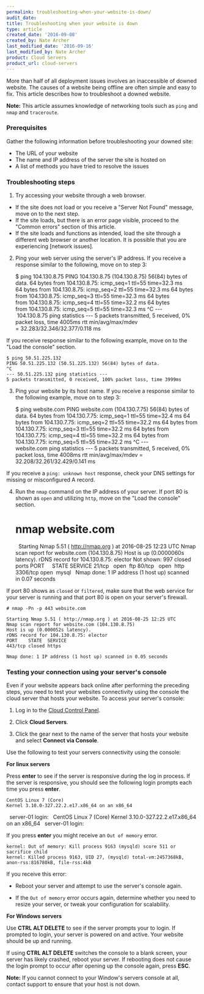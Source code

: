```yaml
---
permalink: troubleshooting-when-your-website-is-down/
audit_date:
title: Troubleshooting when your website is down
type: article
created_date: '2016-09-08'
created_by: Nate Archer
last_modified_date: '2016-09-16'
last_modified_by: Nate Archer
product: Cloud Servers
product_url: cloud-servers
---
```


More than half of all deployment issues involves an inaccessible of downed website. The causes of a website being offline are often simple and easy to fix. This article describes how to troubleshoot a downed website.

**Note:** This article assumes knowledge of networking tools such as `ping` and `nmap` and `traceroute`.

### Prerequisites

Gather the following information before troubleshooting your downed site:

- The URL of your website
- The name and IP address of the server the site is hosted on
- A list of methods you have tried to resolve the issues

### Troubleshooting steps

1. Try accessing your website through a web browser.

  - If the site does not load or you receive a "Server Not Found" message, move on to the next step.
  - If the site loads, but there is an error page visible, proceed to the "Common errors" section of this article.
  - If the site loads and functions as intended, load the site through a different web browser or another location. It is possible that you are experiencing [network issues].

2. Ping your web server using the server's IP address. If you receive a response similar to the following, move on to step 3:

    $ ping 104.130.8.75
    PING 104.130.8.75 (104.130.8.75) 56(84) bytes of data.
    64 bytes from 104.130.8.75: icmp_seq=1 ttl=55 time=32.3 ms
    64 bytes from 104.130.8.75: icmp_seq=2 ttl=55 time=32.3 ms
    64 bytes from 104.130.8.75: icmp_seq=3 ttl=55 time=32.3 ms
    64 bytes from 104.130.8.75: icmp_seq=4 ttl=55 time=32.2 ms
    64 bytes from 104.130.8.75: icmp_seq=5 ttl=55 time=32.3 ms
    ^C
    --- 104.130.8.75 ping statistics ---
    5 packets transmitted, 5 received, 0% packet loss, time 4005ms
    rtt min/avg/max/mdev = 32.283/32.346/32.377/0.118 ms

  If you receive response similar to the following example, move on to the "Load the console" section.  

    $ ping 50.51.225.132
    PING 50.51.225.132 (50.51.225.132) 56(84) bytes of data.
    ^C
    --- 50.51.225.132 ping statistics ---
    5 packets transmitted, 0 received, 100% packet loss, time 3999ms

3. Ping your website by its host name. If you receive a response similar to the following example, move on to step 3:

    $ ping website.com
    PING website.com (104.130.7.75) 56(84) bytes of data.
    64 bytes from 104.130.7.75: icmp_seq=1 ttl=55 time=32.4 ms
    64 bytes from 104.130.7.75: icmp_seq=2 ttl=55 time=32.2 ms
    64 bytes from 104.130.7.75: icmp_seq=3 ttl=55 time=32.2 ms
    64 bytes from 104.130.7.75: icmp_seq=4 ttl=55 time=32.2 ms
    64 bytes from 104.130.7.75: icmp_seq=5 ttl=55 time=32.2 ms
    ^C
    --- website.com ping statistics ---
    5 packets transmitted, 5 received, 0% packet loss, time 4008ms
    rtt min/avg/max/mdev = 32.208/32.261/32.429/0.141 ms

  If you receive a `ping: unknown host` response, check your DNS settings for missing or misconfigured A record.

4. Run the `nmap` command on the IP address of your server. If port 80 is shown as `open` and utilizing `http`, move on the "Load the console" section.

    # nmap website.com
     
    Starting Nmap 5.51 ( http://nmap.org ) at 2016-08-25 12:23 UTC
    Nmap scan report for website.com (104.130.8.75)
    Host is up (0.0000060s latency).
    rDNS record for 104.130.8.75: elector
    Not shown: 997 closed ports
    PORT     STATE SERVICE
    21/tcp   open  ftp
    80/tcp   open  http
    3306/tcp open  mysql
     
    Nmap done: 1 IP address (1 host up) scanned in 0.07 seconds

  If port 80 shows as `closed` or `filtered`, make sure that the web service for your server is running and that port 80 is open on your server's firewall.

    # nmap -Pn -p 443 website.com
     
    Starting Nmap 5.51 ( http://nmap.org ) at 2016-08-25 12:25 UTC
    Nmap scan report for website.com (104.130.8.75)
    Host is up (0.000052s latency).
    rDNS record for 104.130.8.75: elector
    PORT    STATE  SERVICE
    443/tcp closed https
     
    Nmap done: 1 IP address (1 host up) scanned in 0.05 seconds

### Testing your connection using your server's console

Even if your website appears back online after performing the preceding steps, you need to test your websites connectivity using the console the cloud server that hosts your website. To access your server's console:

1. Log in to the [Cloud Control Panel](https://mycloud.rackspace.com/).

2. Click **Cloud Servers**.

3. Click the gear next to the name of the server that hosts your website and select **Connect via Console**.

Use the following to test your servers connectivity using the console:

**For linux servers**

Press **enter** to see if the server is responsive during the log in process. If the server is responsive, you should see the following login prompts each time you press **enter**.

    CentOS Linux 7 (Core)
    Kernel 3.10.0-327.22.2.e17.x86_64 on an x86_64
 
    server-01 login:
 
    CentOS Linux 7 (Core)
    Kernel 3.10.0-327.22.2.e17.x86_64 on an x86_64
 
    server-01 login:

If you press **enter** you might receive an `Out of memory` error.

    kernel: Out of memory: Kill process 9163 (mysqld) score 511 or sacrifice child
    kernel: Killed process 9163, UID 27, (mysqld) total-vm:2457368kB, anon-rss:816780kB, file-rss:4kB

If you receive this error:

- Reboot your server and attempt to use the server's console again.

- If the `Out of memory` error occurs again, determine whether you need to resize your server, or tweak your configuration for scalability.

**For Windows servers**

Use **CTRL ALT DELETE** to see if the server prompts your to login. If prompted to login, your server is powered on and active. Your website should be up and running.

If using **CTRL ALT DELETE** switches the console to a blank screen, your server has likely crashed, reboot your server. If rebooting does not cause the login prompt to occur after opening up the console again, press **ESC**.

**Note:** If you cannot connect to your Window's servers console at all, contact support to ensure that your host is not down.
